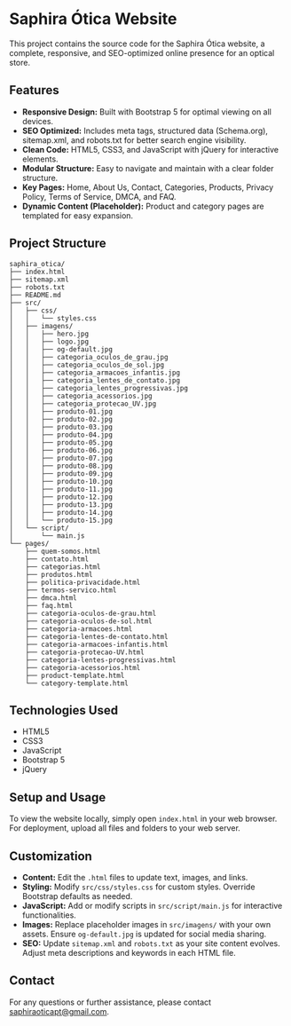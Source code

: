 # Saphira Ótica Website

This project contains the source code for the Saphira Ótica website, a complete, responsive, and SEO-optimized online presence for an optical store.

## Features

- **Responsive Design:** Built with Bootstrap 5 for optimal viewing on all devices.
- **SEO Optimized:** Includes meta tags, structured data (Schema.org), sitemap.xml, and robots.txt for better search engine visibility.
- **Clean Code:** HTML5, CSS3, and JavaScript with jQuery for interactive elements.
- **Modular Structure:** Easy to navigate and maintain with a clear folder structure.
- **Key Pages:** Home, About Us, Contact, Categories, Products, Privacy Policy, Terms of Service, DMCA, and FAQ.
- **Dynamic Content (Placeholder):** Product and category pages are templated for easy expansion.

## Project Structure

```
saphira_otica/
├── index.html
├── sitemap.xml
├── robots.txt
├── README.md
├── src/
│   ├── css/
│   │   └── styles.css
│   ├── imagens/
│   │   ├── hero.jpg
│   │   ├── logo.jpg
│   │   ├── og-default.jpg
│   │   ├── categoria_oculos_de_grau.jpg
│   │   ├── categoria_oculos_de_sol.jpg
│   │   ├── categoria_armacoes_infantis.jpg
│   │   ├── categoria_lentes_de_contato.jpg
│   │   ├── categoria_lentes_progressivas.jpg
│   │   ├── categoria_acessorios.jpg
│   │   ├── categoria_protecao_UV.jpg
│   │   ├── produto-01.jpg
│   │   ├── produto-02.jpg
│   │   ├── produto-03.jpg
│   │   ├── produto-04.jpg
│   │   ├── produto-05.jpg
│   │   ├── produto-06.jpg
│   │   ├── produto-07.jpg
│   │   ├── produto-08.jpg
│   │   ├── produto-09.jpg
│   │   ├── produto-10.jpg
│   │   ├── produto-11.jpg
│   │   ├── produto-12.jpg
│   │   ├── produto-13.jpg
│   │   ├── produto-14.jpg
│   │   └── produto-15.jpg
│   └── script/
│       └── main.js
└── pages/
    ├── quem-somos.html
    ├── contato.html
    ├── categorias.html
    ├── produtos.html
    ├── politica-privacidade.html
    ├── termos-servico.html
    ├── dmca.html
    ├── faq.html
    ├── categoria-oculos-de-grau.html
    ├── categoria-oculos-de-sol.html
    ├── categoria-armacoes.html
    ├── categoria-lentes-de-contato.html
    ├── categoria-armacoes-infantis.html
    ├── categoria-protecao-UV.html
    ├── categoria-lentes-progressivas.html
    ├── categoria-acessorios.html
    ├── product-template.html
    └── category-template.html
```

## Technologies Used

- HTML5
- CSS3
- JavaScript
- Bootstrap 5
- jQuery

## Setup and Usage

To view the website locally, simply open `index.html` in your web browser. For deployment, upload all files and folders to your web server.

## Customization

- **Content:** Edit the `.html` files to update text, images, and links.
- **Styling:** Modify `src/css/styles.css` for custom styles. Override Bootstrap defaults as needed.
- **JavaScript:** Add or modify scripts in `src/script/main.js` for interactive functionalities.
- **Images:** Replace placeholder images in `src/imagens/` with your own assets. Ensure `og-default.jpg` is updated for social media sharing.
- **SEO:** Update `sitemap.xml` and `robots.txt` as your site content evolves. Adjust meta descriptions and keywords in each HTML file.

## Contact

For any questions or further assistance, please contact [saphiraoticapt@gmail.com](mailto:saphiraoticapt@gmail.com).


